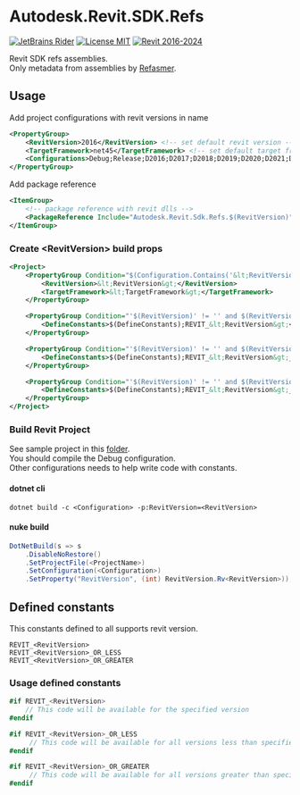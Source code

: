 # Autodesk.Revit.SDK.Refs

[![JetBrains Rider](https://img.shields.io/badge/JetBrains-Rider-blue.svg)](https://www.jetbrains.com/rider)
[![License MIT](https://img.shields.io/badge/License-MIT-blue.svg)](https://en.wikipedia.org/wiki/MIT_License)
[![Revit 2016-2024](https://img.shields.io/badge/Revit-2016--2024-blue.svg)](https://www.autodesk.com/products/revit/overview)


Revit SDK refs assemblies.  
Only metadata from assemblies by [Refasmer](https://github.com/JetBrains/Refasmer).

## Usage

Add project configurations with revit versions in name

```xml
<PropertyGroup>
    <RevitVersion>2016</RevitVersion> <!-- set default revit version -->
    <TargetFramework>net45</TargetFramework> <!-- set default target framework -->
    <Configurations>Debug;Release;D2016;D2017;D2018;D2019;D2020;D2021;D2022;D2023;D2024</Configurations>
</PropertyGroup>
```

Add package reference

```xml
<ItemGroup>
    <!-- package reference with revit dlls -->
    <PackageReference Include="Autodesk.Revit.Sdk.Refs.$(RevitVersion)" Version="*" />
</ItemGroup>
```

### Create &lt;RevitVersion&gt; build props
```xml
<Project>
    <PropertyGroup Condition="$(Configuration.Contains('&lt;RevitVersion&gt;'))">
        <RevitVersion>&lt;RevitVersion&gt;</RevitVersion>
        <TargetFramework>&lt;TargetFramework&gt;</TargetFramework>
    </PropertyGroup>

    <PropertyGroup Condition="'$(RevitVersion)' != '' and $(RevitVersion) == &lt;RevitVersion&gt;">
        <DefineConstants>$(DefineConstants);REVIT_&lt;RevitVersion&gt;</DefineConstants>
    </PropertyGroup>

    <PropertyGroup Condition="'$(RevitVersion)' != '' and $(RevitVersion) &lt;= &lt;RevitVersion&gt;">
        <DefineConstants>$(DefineConstants);REVIT_&lt;RevitVersion&gt;_OR_LESS</DefineConstants>
    </PropertyGroup>

    <PropertyGroup Condition="'$(RevitVersion)' != '' and $(RevitVersion) &gt;= &lt;RevitVersion&gt;">
        <DefineConstants>$(DefineConstants);REVIT_&lt;RevitVersion&gt;_OR_GREATER</DefineConstants>
    </PropertyGroup>
</Project>
```

### Build Revit Project

See sample project in this [folder](https://github.com/dosymep/Autodesk.Revit.Sdk.Refs/tree/master/sample/SamplePlugin).  
You should compile the Debug configuration.  
Other configurations needs to help write code with constants.

#### dotnet cli

```
dotnet build -c <Configuration> -p:RevitVersion=<RevitVersion>
```

#### nuke build

```csharp
DotNetBuild(s => s
    .DisableNoRestore()
    .SetProjectFile(<ProjectName>)
    .SetConfiguration(<Configuration>)
    .SetProperty("RevitVersion", (int) RevitVersion.Rv<RevitVersion>));
```

## Defined constants

This constants defined to all supports revit version.

```
REVIT_<RevitVersion>  
REVIT_<RevitVersion>_OR_LESS  
REVIT_<RevitVersion>_OR_GREATER  
```

### Usage defined constants
```csharp
#if REVIT_<RevitVersion>
    // This code will be available for the specified version
#endif

#if REVIT_<RevitVersion>_OR_LESS
     // This code will be available for all versions less than specified
#endif

#if REVIT_<RevitVersion>_OR_GREATER
     // This code will be available for all versions greater than specified
#endif
```